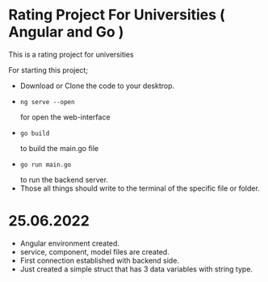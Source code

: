 # Rating Project For Universities ( Angular and Go )
This is a rating project for universities

For starting this project;

- Download or Clone the code to your desktrop.
- <pre><code>ng serve --open</code></pre> for open the web-interface
- <pre><code>go build</code></pre> to build the main.go file
- <pre><code>go run main.go</code></pre> to run the backend server.
- Those all things should write to the terminal of the specific file or folder.

# 25.06.2022 

- Angular environment created.
- service, component, model files are created.
- First connection established with backend side.
- Just created a simple struct that has 3 data variables with string type.
